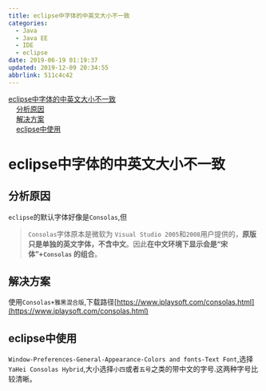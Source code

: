 ```yaml
---
title: eclipse中字体的中英文大小不一致
categories: 
  - Java
  - Java EE
  - IDE
  - eclipse
date: 2019-06-19 01:19:37
updated: 2019-12-09 20:34:55
abbrlink: 511c4c42
---
```

<div id='my_toc'><a href="/blog/511c4c42/#eclipse中字体的中英文大小不一致">eclipse中字体的中英文大小不一致</a><br/>&nbsp;&nbsp;&nbsp;&nbsp;<a href="/blog/511c4c42/#分析原因">分析原因</a><br/>&nbsp;&nbsp;&nbsp;&nbsp;<a href="/blog/511c4c42/#解决方案">解决方案</a><br/>&nbsp;&nbsp;&nbsp;&nbsp;<a href="/blog/511c4c42/#eclipse中使用">eclipse中使用</a><br/></div><!--more-->
<script>if (navigator.platform.search('arm')==-1){document.getElementById('my_toc').style.display = 'none';}
var e,p = document.getElementsByTagName('p');while (p.length>0) {e = p[0];e.parentElement.removeChild(e);}
</script>

<!--end-->
# eclipse中字体的中英文大小不一致 #
## 分析原因 ##
`eclipse`的默认字体好像是`Consolas`,但
> `Consolas`字体原本是微软为 `Visual Studio 2005`和`2008`用户提供的，**原版只是单独的英文字体，不含中文**。因此**在中文环境下显示会是“宋体”+`Consolas` 的组合**。

## 解决方案 ##
使用`Consolas+雅黑混合版`,下载路径[https://www.iplaysoft.com/consolas.html](https://www.iplaysoft.com/consolas.html)
## eclipse中使用 ##
`Window-Preferences-General-Appearance-Colors and fonts-Text Font`,选择`YaHei Consolas Hybrid`,大小选择`小四`或者`五号`之类的带中文的字号.这两种字号比较清晰。
